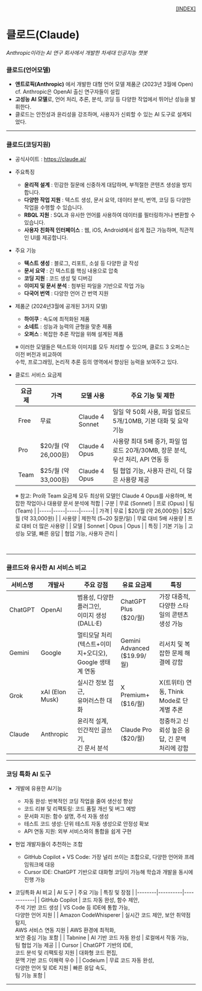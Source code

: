 <p style="text-align: right"> 
    <a href="./README.md">[INDEX]</a>
</p>

# 클로드(Claude)
*Anthropic이라는 AI 연구 회사에서 개발한 차세대 인공지능 챗봇*

### 클로드(언어모델)
- **앤트로픽(Anthropic)** 에서 개발한 대형 언어 모델 제품군 (2023년 3월에 Open) <br/> 
  cf. Anthropic은 OpenAI 출신 연구자들이 설립
- **고성능 AI 모델**로, 언어 처리, 추론, 분석, 코딩 등 다양한 작업에서 뛰어난 성능을 발휘한다.
- 클로드는 안전성과 윤리성을 강조하며, 사용자가 신뢰할 수 있는 AI 도구로 설계되었다. 

---
### 클로드(코딩지원)

- 공식사이트 : https://claude.ai/

- 주요특징
  - **윤리적 설계** : 민감한 질문에 신중하게 대답하며, 부적절한 콘텐츠 생성을 방지합니다.
  - **다양한 작업 지원** : 텍스트 생성, 문서 요약, 데이터 분석, 번역, 코딩 등 다양한 작업을 수행할 수 있습니다.
  - **RBQL 지원** : SQL과 유사한 언어를 사용하여 데이터를 필터링하거나 변환할 수 있습니다.
  - **사용자 친화적 인터페이스** : 웹, iOS, Android에서 쉽게 접근 가능하며, 직관적인 UI를 제공합니다.
<!-- 
<ol>
    <li> <b>윤리적 설계</b> : 민감한 질문에 신중하게 대답하며, 부적절한 콘텐츠 생성을 방지합니다.
    <li> <b>다양한 작업 지원</b> : 텍스트 생성, 문서 요약, 데이터 분석, 번역, 코딩 등 다양한 작업을 수행할 수 있습니다.
    <li> <b>RBQL 지원</b> : SQL과 유사한 언어를 사용하여 데이터를 필터링하거나 변환할 수 있습니다.
    <li> <b>사용자 친화적 인터페이스</b> : 웹, iOS, Android에서 쉽게 접근 가능하며, 직관적인 UI를 제공합니다.
</ol> 
-->

- 주요 기능
    - **텍스트 생성** : 블로그, 리포트, 소설 등 다양한 글 작성
    - **문서 요약** : 긴 텍스트를 핵심 내용으로 압축
    - **코딩 지원** : 코드 생성 및 디버깅
    - **이미지 및 문서 분석** : 첨부된 파일을 기반으로 작업 가능
    - **다국어 번역** : 다양한 언어 간 번역 지원



- 제품군 (2024년3월에 공개된 3가지 모델)
  - **하이쿠** : 속도에 최적화된 제품
  - **소네트** : 성능과 능력의 균형을 맞춘 제품
  - **오퍼스** : 복잡한 추론 작업을 위해 설계된 제품
  
  ※ 이러한 모델들은 텍스트와 이미지를 모두 처리할 수 있으며, 클로드 3 오퍼스는 이전 버전과 비교하여 <br/> 수학, 프로그래밍, 논리적 추론 등의 영역에서 향상된 능력을 보여주고 있다.

- 클로드 서비스 요금제

    | 요금제 | 가격 | 모델 사용 | 주요 기능 및 제한 | 
    |-------|-----|----------|-----------------|
    | Free | 무료 | Claude 4 Sonnet | 일일 약 50회 사용, 파일 업로드 5개/10MB, 기본 대화 및 요약 기능 | 
    | Pro  | $20/월 (약 26,000원) | Claude 4 Opus | 사용량 최대 5배 증가, 파일 업로드 20개/30MB, 장문 분석, 우선 처리, API 연동 등 | 
    | Team | $25/월 (약 33,000원) | Claude 4 Opus | 팀 협업 기능, 사용자 관리, 더 많은 사용량 제공 | 

    ※ 참고: Pro와 Team 요금제 모두 최상위 모델인 Claude 4 Opus를 사용하며, 복잡한 작업이나 대용량 문서 분석에 적합
    | 구분 | 무료 (Sonnet) | 프로 (Opus) | 팀 (Team) |
    |-----|-----|-----|-----|
    | 가격 | 무료 | $20/월 (약 26,000원) | $25/월 (약 33,000원) | 
    | 사용량 | 제한적 (5~20 질문/일) | 무료 대비 5배 사용량 | 프로 대비 더 많은 사용량 | 
    | 모델 | Sonnet | Opus | Opus | 
    | 특징 | 기본 기능 | 고성능 모델, 빠른 응답 | 협업 기능, 사용자 관리 | 

<br/>

---
### 클르드와 유사한 AI 서비스 비교

| 서비스명 | 개발사 | 주요 강점 | 유료 요금제 | 특징 | 
|---------|-------|----------|-----------|-----|
| ChatGPT | OpenAI | 범용성, 다양한 플러그인, <br/> 이미지 생성(DALL·E) | ChatGPT Plus <br/> ($20/월) | 가장 대중적, 다양한 스타일의 콘텐츠 생성 가능 | 
| Gemini | Google | 멀티모달 처리(텍스트+이미지+오디오), <br/> Google 생태계 연동 | Gemini Advanced <br/> ($19.99/월) | 리서치 및 복잡한 문제 해결에 강함 | 
| Grok | xAI (Elon Musk) | 실시간 정보 접근, <br/> 유머러스한 대화 | X Premium+ <br/> ($16/월) | X(트위터) 연동, Think Mode로 단계별 추론 | 
| Claude | Anthropic | 윤리적 설계, 인간적인 글쓰기, <br/> 긴 문서 분석 | Claude Pro <br/> ($20/월) | 정중하고 신뢰성 높은 응답, 긴 문맥 처리에 강함 | 

<!-- 
출처: GPTsKOREA 블로그 분석 및 클리앙 비교 게시글 
https://gptskorea.com/BLOG/?bmode=view&idx=156263131
-->

---
### 코딩 특화 AI 도구

- 개발에 유용한 AI기능
    - 자동 완성: 반복적인 코딩 작업을 줄여 생산성 향상
    - 코드 리뷰 및 리팩토링: 코드 품질 개선 및 버그 예방
    - 문서화 지원: 함수 설명, 주석 자동 생성
    - 테스트 코드 생성: 단위 테스트 자동 생성으로 안정성 확보
    - API 연동 지원: 외부 서비스와의 통합을 쉽게 구현

- 현업 개발자들이 추천하는 조합
    - GitHub Copilot + VS Code: 가장 널리 쓰이는 조합으로, 다양한 언어와 프레임워크에 대응
    - Cursor IDE: ChatGPT 기반으로 대화형 코딩이 가능해 학습과 개발을 동시에 진행 가능

- 코딩특화 AI 비교
    | AI 도구 | 주요 기능 | 특징 및 장점 | 
    |--------|----------|------------|
    | GitHub Copilot       | 코드 자동 완성, 함수 제안, <br/> 주석 기반 코드 생성 | VS Code 등 IDE에 통합 가능, <br/> 다양한 언어 지원 | 
    | Amazon CodeWhisperer | 실시간 코드 제안, 보안 취약점 탐지, <br/> AWS 서비스 연동 지원 | AWS 환경에 최적화, <br/> 보안 중심 기능 포함 | 
    | Tabnine              | AI 기반 코드 자동 완성 | 로컬에서 작동 가능, <br/> 팀 협업 기능 제공 | 
    | Cursor               | ChatGPT 기반의 IDE, <br/> 코드 분석 및 리팩토링 지원 | 대화형 코드 편집, <br/> 문맥 기반 코드 이해력 우수 | 
    | Codeium              | 무료 코드 자동 완성, <br/> 다양한 언어 및 IDE 지원 | 빠른 응답 속도, <br/> 팀 기능 포함 | 


---


